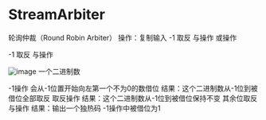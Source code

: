 # StreamArbiter
轮询仲裁（Round Robin Arbiter）
操作：复制输入  -1 取反 与操作 或操作

-1 取反 与操作

![image](https://github.com/15936866194/AxiCrossbar_Study/assets/143673576/90298bc4-1cce-471d-9650-fe9008db1c8e)
一个二进制数  

-1操作 会从-1位置开始向左第一个不为0的数借位 结果：这个二进制数从-1位到被借位全部取反
取反操作   结果：这个二进制数从-1位到被借位保持不变 其余位取反
与操作     结果：输出一个独热码 -1操作中被借位为1
